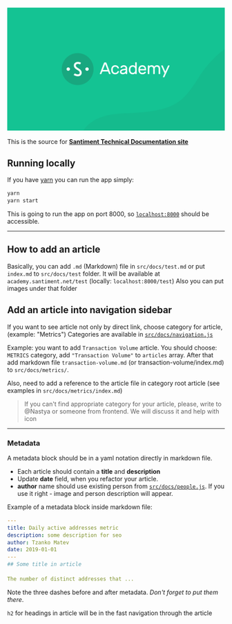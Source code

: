 
![academy-logo](./src/images/academy.png)

This is the source for [**Santiment Technical Documentation site**](https://academy.santiment.net)

## Running locally
  
If you have [yarn](https://classic.yarnpkg.com/en/docs/install/) you can run the app simply:

```bash
yarn
yarn start
```

This is going to run the app on port 8000, so [`localhost:8000`](http://localhost:8000) should be accessible.

---

## How to add an article

Basically, you can add `.md` (Markdown) file in `src/docs/test.md` or put `index.md` to `src/docs/test` folder.
It will be available at `academy.santiment.net/test` (locally: `localhost:8000/test`)
Also you can put images under that folder

## Add an article into navigation sidebar

If you want to see article not only by direct link, choose category for article, (example: "Metrics")
Categories are available in [`src/docs/navigation.js`](https://github.com/santiment/academy/blob/master/src/docs/navigation.js)

Example: you want to add `Transaction Volume` article.
You should choose: `METRICS` category, add `"Transaction Volume"` to `articles` array.
After that add markdown file `transaction-volume.md` (or transaction-volume/index.md) to `src/docs/metrics/`.

Also, need to add a reference to the article file in category root article (see examples in `src/docs/metrics/index.md`)

> If you can't find appropriate category for your article, please, write to @Nastya or someone from frontend. We will discuss it and help with icon

---

### Metadata

A metadata block should be in a yaml notation directly in markdown file.

- Each article should contain a **title** and **description**
- Update **date** field, when you refactor your article.
- **author** name should use existing person from [`src/docs/people.js`](https://github.com/santiment/academy/blob/master/src/docs/people.js). If you use it right - image and person description will appear.

Example of a metadata block inside markdown file:

```yaml
---
title: Daily active addresses metric
description: some description for seo
author: Tzanko Matev
date: 2019-01-01
---
## Some title in article

The number of distinct addresses that ...
```

Note the three dashes before and after metadata. _Don't forget to put them there_.

`h2` for headings in article will be in the fast navigation through the article
